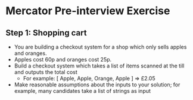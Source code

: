 # Mercator Pre-interview Exercise

## Step 1: Shopping cart
 - You are building a checkout system for a shop which only sells apples and oranges.
 - Apples cost 60p and oranges cost 25p.
 - Build a checkout system which takes a list of items scanned at the till and outputs the total cost
   - For example: [ Apple, Apple, Orange, Apple ] => £2.05
 - Make reasonable assumptions about the inputs to your solution; for example, many candidates take a list of strings
   as input
